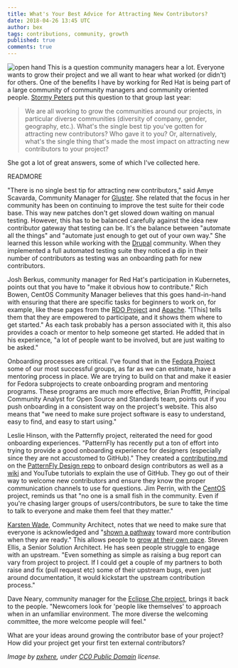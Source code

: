 ```yaml
---
title: What's Your Best Advice for Attracting New Contributors?
date: 2018-04-26 13:45 UTC
author: bex
tags: contributions, community, growth
published: true
comments: true
---
```


![open hand](blog/open_hand.jpg) This is a question community managers hear a lot. Everyone wants to grow their project and we all want to hear what worked (or didn't) for others. One of the benefits I have by working for Red Hat is being part of a large community of community managers and community oriented people. [Stormy Peters](http://stormyscorner.com) put this question to that group last year:

<blockquote>
We are all working to grow the communities around our projects, in particular diverse communities (diversity of company, gender, geography, etc.). What's the single best tip you've gotten for attracting new contributors? Who gave it to you? Or, alternatively, what's the single thing that's made the most impact on attracting new contributors to your project?
</blockquote>

She got a lot of great answers, some of which I've collected here.

READMORE

"There is no single best tip for attracting new contributors," said Amye Scavarda, Community Manager for [Gluster](https://www.gluster.org/). She related that the focus in her community has been on continuing to improve the test suite for their code base. This way new patches don't get slowed down waiting on manual testing. However, this has to be balanced carefully against the idea new contributor gateway that testing can be. It's the balance between "automate all the things" and "automate just enough to get out of your own way." She learned this lesson while working with the [Drupal](https://www.drupal.org/) community. When they implemented a full automated testing suite they noticed a dip in their number of contributors as testing was an onboarding path for new contributors.

Josh Berkus, community manager for Red Hat's participation in Kubernetes, points out that you have to "make it obvious how to contribute." Rich Bowen, CentOS Community Manager believes that this goes hand-in-hand with ensuring that there are specific tasks for beginners to work on, for example, like these pages from the [RDO Project](http://rdoproject.org/easyfix) and [Apache](http://apache.org). "[This] tells them that they are empowered to participate, and it shows them where to get started." As each task probably has a person associated with it, this also provides a coach or mentor to help someone get started. He added that in his experience, "a lot of people want to be involved, but are just waiting to be asked."

Onboarding processes are critical. I've found that in the [Fedora Project](https://getfedora.org/) some of our most successful groups, as far as we can estimate, have a mentoring process in place. We are trying to build on that and make it easier for Fedora subprojects to create onboarding program and mentoring programs. These programs are much more effective, Brian Proffitt, Principal Community Analyst for Open Source and Standards team, points out if you push onboarding in a consistent way on the project's website. This also means that "we need to make sure project software is easy to understand, easy to find, and easy to start using."

Leslie Hinson, with the Patternfly project, reiterated the need for good onboarding experiences. "PatternFly has recently put a ton of effort into trying to provide a good onboarding experience for designers (especially since they are not accustomed to GitHub)." They created a [contributing.md](https://github.com/patternfly/patternfly-design/blob/master/CONTRIBUTING.md) on the [PatternFly Design repo](https://github.com/patternfly/patternfly-design) to onboard design contributors as well as a [wiki](https://github.com/patternfly/patternfly-design/wiki) and YouTube tutorials to explain the use of GitHub. They go out of their way to welcome new contributors and ensure they know the proper communication channels to use for questions. Jim Perrin, with the [CentOS](https://www.centos.org/) project, reminds us that "no one is a small fish in the community. Even if you're chasing larger groups of users/contributors, be sure to take the time to talk to everyone and make them feel that they matter."

[Karsten Wade](http://iquaid.org), Community Architect, notes that we need to make sure that everyone is acknowledged and "[shown a pathway](http://bit.ly/TOSWLowerContribBarriers) toward more contribution when they are ready." This allows people to [grow at their own pace](http://bit.ly/TOSWLPP). Steven Ellis, a Senior Solution Architect. He has seen people struggle to engage with an upstream. "Even something as simple as raising a bug report can vary from project to project. If I could get a couple of my partners to both raise and fix (pull request etc) some of their upstream bugs, even just around documentation, it would kickstart the upstream contribution process."

Dave Neary, community manager for the [Eclipse Che project](http://www.eclipse.org/che), brings it back to the people. "Newcomers look for 'people like themselves' to approach when in an unfamiliar environment. The more diverse the welcoming committee, the more welcome people will feel."

What are your ideas around growing the contributor base of your project? How did your project get your first ten external contributors?

*Image by [pxhere](https://pxhere.com/en/photo/676143), under [CC0 Public Domain](https://creativecommons.org/publicdomain/zero/1.0/deed.en) license.*
